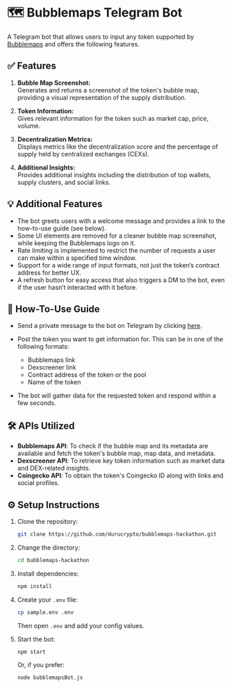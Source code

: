 # 🗺️ Bubblemaps Telegram Bot

A Telegram bot that allows users to input any token supported by [Bubblemaps](https://www.bubblemaps.io) and offers the following features.

## ✅ Features

1. **Bubble Map Screenshot:**  
   Generates and returns a screenshot of the token's bubble map, providing a visual representation of the supply distribution.

2. **Token Information:**  
   Gives relevant information for the token such as market cap, price, volume.

3. **Decentralization Metrics:**  
   Displays metrics like the decentralization score and the percentage of supply held by centralized exchanges (CEXs).

4. **Additional Insights:**  
   Provides additional insights including the distribution of top wallets, supply clusters, and social links.

## 💡 Additional Features

- The bot greets users with a welcome message and provides a link to the how-to-use guide (see below).
- Some UI elements are removed for a cleaner bubble map screenshot, while keeping the Bubblemaps logo on it.
- Rate limiting is implemented to restrict the number of requests a user can make within a specified time window.
- Support for a wide range of input formats, not just the token’s contract address for better UX.
- A refresh button for easy access that also triggers a DM to the bot, even if the user hasn’t interacted with it before.

## 📘 How-To-Use Guide

- Send a private message to the bot on Telegram by clicking [here](https://t.me/Bubblemaps_Hackathon_Bot).
- Post the token you want to get information for. This can be in one of the following formats:
  - Bubblemaps link
  - Dexscreener link  
  - Contract address of the token or the pool
  - Name of the token

- The bot will gather data for the requested token and respond within a few seconds.

## 🛠️ APIs Utilized

- **Bubblemaps API**: To check if the bubble map and its metadata are available and fetch the token's bubble map, map data, and metadata.
- **Dexscreener API**: To retrieve key token information such as market data and DEX-related insights.
- **Coingecko API**: To obtain the token's Coingecko ID along with links and social profiles.

## ⚙️ Setup Instructions

1. Clone the repository:

    ```bash
    git clone https://github.com/durucrypto/bubblemaps-hackathon.git
    ```

2. Change the directory:

    ```bash
    cd bubblemaps-hackathon
    ```

3. Install dependencies:

    ```bash
    npm install
    ```

4. Create your `.env` file:

    ```bash
    cp sample.env .env
    ```

    Then open `.env` and add your config values.

5. Start the bot:

    ```bash
    npm start
    ```

    Or, if you prefer:

    ```bash
    node bubblemapsBot.js
    ```
